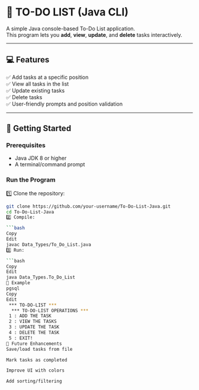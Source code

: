 # 📝 TO-DO LIST (Java CLI)

A simple Java console-based To-Do List application.  
This program lets you **add**, **view**, **update**, and **delete** tasks interactively.

---

## 💻 Features
✅ Add tasks at a specific position  
✅ View all tasks in the list  
✅ Update existing tasks  
✅ Delete tasks  
✅ User-friendly prompts and position validation  

---

## 🚀 Getting Started

### Prerequisites
- Java JDK 8 or higher
- A terminal/command prompt

### Run the Program
1️⃣ Clone the repository:
```bash
git clone https://github.com/your-username/To-Do-List-Java.git
cd To-Do-List-Java
2️⃣ Compile:

```bash
Copy
Edit
javac Data_Types/To_Do_List.java
3️⃣ Run:

```bash
Copy
Edit
java Data_Types.To_Do_List
📌 Example
pgsql
Copy
Edit
 *** TO-DO-LIST *** 
  *** TO-DO-LIST OPERATIONS ***  
 1 : ADD THE TASK
 2 : VIEW THE TASKS
 3 : UPDATE THE TASK
 4 : DELETE THE TASK
 5 : EXIT!
📝 Future Enhancements
Save/load tasks from file

Mark tasks as completed

Improve UI with colors

Add sorting/filtering
